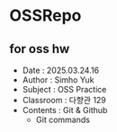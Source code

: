 # OSSRepo
## for oss hw
- Date : 2025.03.24.16  
- Author : Simho Yuk
- Subject : OSS Practice  
- Classroom : 다향관 129
- Contents : Git & Github
    - Git commands
